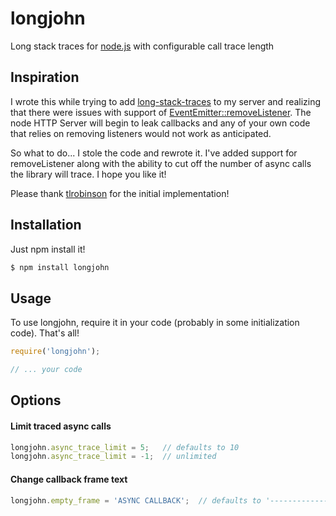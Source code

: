 # longjohn

Long stack traces for [node.js](http://nodejs.org/) with configurable call trace length

## Inspiration

I wrote this while trying to add [long-stack-traces](https://github.com/tlrobinson/long-stack-traces) to my server and realizing that there were issues with support of [EventEmitter::removeListener](http://nodejs.org/api/events.html#events_emitter_removelistener_event_listener).  The node HTTP Server will begin to leak callbacks and any of your own code that relies on removing listeners would not work as anticipated.

So what to do...  I stole the code and rewrote it.  I've added support for removeListener along with the ability to cut off the number of async calls the library will trace.  I hope you like it!

Please thank [tlrobinson](https://github.com/tlrobinson) for the initial implementation!

## Installation

Just npm install it!

```bash
$ npm install longjohn
```

## Usage

To use longjohn, require it in your code (probably in some initialization code).  That's all!

```javascript
require('longjohn');

// ... your code
```

## Options

#### Limit traced async calls

```javascript
longjohn.async_trace_limit = 5;   // defaults to 10
longjohn.async_trace_limit = -1;  // unlimited
```

#### Change callback frame text

```javascript
longjohn.empty_frame = 'ASYNC CALLBACK';  // defaults to '---------------------------------------------'
```
